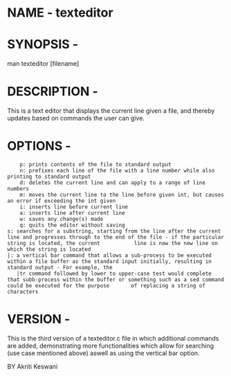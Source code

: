 # NAME - texteditor

# SYNOPSIS -
man texteditor [filename]

# DESCRIPTION -
This is a text editor that displays the current line given a file, and thereby updates based on commands the user can give.

# OPTIONS -
        p: prints contents of the file to standard output
        n: prefixes each line of the file with a line number while also printing to standard output
        d: deletes the current line and can apply to a range of line numbers
        m: moves the current line to the line before given int, but causes an error if exceeding the int given
        i: inserts line before current line
        a: inserts line after current line
        w: saves any change(s) made
        q: quits the editor without saving
	s: searches for a substring, starting from the line after the current line and progresses through to the end of the file - if the particular string is located, the current 	      line is now the new line on which the string is located
	|: a vertical bar command that allows a sub-process to be executed within a file buffer as the standard input initially, resulting in standard output - For example, the 
	   |tr command followed by lower to upper-case test would complete that subb-process within the buffer or something such as a sed command could be executed for the purpose	      of replacing a string of characters   


# VERSION - 
This is the third version of a texteditor.c file in which additional commands are added, demonstrating more functionalities which allow for searching (use case mentioned above) aswell as using the vertical bar option. 


BY  Akriti Keswani
